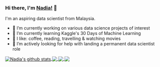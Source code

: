 ### Hi there, I'm [Nadia!](https://nadiaanuarr.github.io) 👋

I'm an aspiring data scientist from Malaysia.

- 🔭 I’m currently working on various data science projects of interest
- 🌱 I’m currently learning Kaggle's 30 Days of Machine Learning
- 🤍 I like: coffee, reading, travelling & watching movies
- 🤔 I’m actively looking for help with landing a permanent data scientist role

 <!--- 
  if you have forked this to use on your profile, 
  Change the `github-readme-stats.anuraghazra1.vercel.app` to `github-readme-stats.vercel.app` 
--->

<!-- Change the `github-readme-stats.anuraghazra1.vercel.app` to `github-readme-stats.vercel.app`  -->

<a href="https://github.com/nadiaanuarr/github-readme-stats">
  <img align="center" src="https://github-readme-stats.vercel.app/api?username=nadiaanuarr&show_icons=true&include_all_commits=true&theme=material-dracula" alt="Nadia's github stats" />
</a>
<a href="https://github.com/nadiaanuarr/github-readme-stats">
  <!-- Change the `github-readme-stats.anuraghazra1.vercel.app` to `github-readme-stats.vercel.app`  -->
  <img align="center" src="https://github-readme-stats.vercel.app/api/top-langs/?username=nadiaanuarr&layout=compact&theme=material-dracula" />
</a>

<a href="https://github.com/nadiaanuarr/github-readme-stats">
  <!-- Change the `github-readme-stats.anuraghazra1.vercel.app` to `github-readme-stats.vercel.app`  -->
  <img align="center" src="https://github-readme-stats.vercel.app/api/pin/?username=nadiaanuarr&repo=github-readme-stats&theme=material-dracula" />
</a>    
<a href="https://github.com/nadiaanuarr/nadiaanuarr.github.io">
  <!-- Change the `github-readme-stats.anuraghazral.vercel.app` to `github-readme-stats.vercel.app`  -->
  <img align="center" src="https://github-readme-stats.vercel.app/api/pin/?username=nadiaanuarr&repo=nadiaanuarr.github.io&theme=material-dracula" />
</a>
